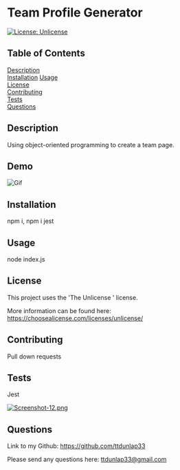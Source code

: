 # Team Profile Generator

  [![License: Unlicense](https://img.shields.io/badge/license-Unlicense-blue.svg)](https://choosealicense.com/licenses/unlicense/)
  
## Table of Contents
  
  [Description](#description)  
  [Installation](#installation)
  [Usage](#usage)  
  [License](#license)  
  [Contributing](#contributing)  
  [Tests](#tests)  
  [Questions](#questions)  
  
  ## Description
  
  Using object-oriented programming to create a team page. 

## Demo

![Gif](https://github.com/ttdunlap33/team-profile-generator/blob/main/gif/teamprofilegenerator.gif)

  ## Installation
  
  npm i, npm i jest
  
  ## Usage
  
  node index.js
  
  ## License
  
  This project uses the 'The Unlicense
      ' license. 
  
  More information can be found here: https://choosealicense.com/licenses/unlicense/
  
  ## Contributing
  
  Pull down requests
  
  ## Tests
  
  Jest

[![Screenshot-12.png](https://i.postimg.cc/N0hDQ9kZ/Screenshot-12.png)](https://postimg.cc/yDPcPN5T)

  
  ## Questions
  
  Link to my Github: https://github.com/ttdunlap33

  Please send any questions here: ttdunlap33@gmail.com

